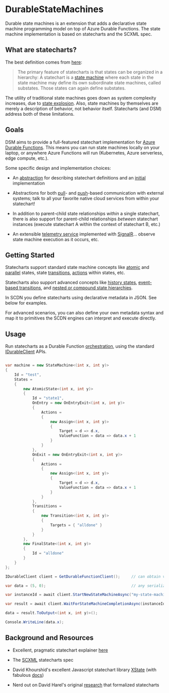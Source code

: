 # DurableStateMachines

Durable state machines is an extension that adds a declarative state machine programming model on top of Azure Durable Functions. The state machine implementation is based on statecharts and the SCXML spec.

## What are statecharts?

The best definition comes from [here](https://statecharts.github.io/what-is-a-statechart.html):

> The primary feature of statecharts is that states can be organized in a hierarchy:  A statechart is a [state machine](https://statecharts.github.io/what-is-a-state-machine.html) where each state in the state machine may define its own subordinate state machines, called substates.  Those states can again define substates.

The utility of traditional state machines goes down as system complexity increases, due to [state explosion](https://statecharts.github.io/state-machine-state-explosion.html). Also, state machines by themselves are merely a description of behavior, not behavior itself. Statecharts (and DSM) address both of these limitations.

## Goals

DSM aims to provide a full-featured statechart implementation for [Azure Durable Functions](https://docs.microsoft.com/en-us/azure/azure-functions/durable/). This means you can run state machines locally on your laptop, or anywhere Azure Functions will run (Kubernetes, Azure serverless, edge compute, etc.).

Some specific design and implementation choices:

- An [abstraction](./Common/Model) for describing statechart definitions and an [initial](./Metadata) implementation

- Abstractions for both [pull](./Common/Model/Execution/IQueryMetadata.cs)- and [push](./Common/Model/Execution/ISendMessageMetadata.cs)-based communication with external systems; talk to all your favorite native cloud services from within your statechart!

- In addition to parent-child state relationships _within_ a single statechart, there is also support for parent-child relationships _between_ statechart instances (execute statechart A within the context of statechart B, etc.)

- An extensible [telemetry service](./FunctionClient/Listener.cs) implemented with [SignalR](https://docs.microsoft.com/en-us/aspnet/core/signalr/introduction)... observe state machine execution as it occurs, etc.

## Getting Started

Statecharts support standard state machine concepts like [atomic](https://statecharts.github.io/glossary/atomic-state.html) and [parallel](https://statecharts.github.io/glossary/parallel-state.html) states, state [transitions](https://statecharts.github.io/glossary/transition.html), [actions](https://statecharts.github.io/glossary/action.html) within states, etc.

Statecharts also support advanced concepts like [history states](https://statecharts.github.io/glossary/history-state.html), [event-based transitions](https://statecharts.github.io/glossary/event.html), and [nested or compound state hierarchies](https://statecharts.github.io/glossary/compound-state.html). 

In SCDN you define statecharts using declarative metadata in JSON. See below for examples.

For advanced scenarios, you can also define your own metadata syntax and map it to primitives the SCDN engines can interpret and execute directly.

## Usage

Run statecharts as a Durable Function [orchestration](https://docs.microsoft.com/en-us/azure/azure-functions/durable/durable-functions-orchestrations?tabs=csharp), using the standard [IDurableClient](https://docs.microsoft.com/en-us/dotnet/api/microsoft.azure.webjobs.extensions.durabletask.idurableclient?view=azure-dotnet) APIs.

```csharp

var machine = new StateMachine<(int x, int y)>
{
    Id = "test",
    States =
    {
        new AtomicState<(int x, int y)>
        {
            Id = "state1",
            OnEntry = new OnEntryExit<(int x, int y)>
            {
                Actions =
                {
                    new Assign<(int x, int y)>
                    {
                        Target = d => d.x,
                        ValueFunction = data => data.x + 1
                    }
                }
            },
            OnExit = new OnEntryExit<(int x, int y)>
            {
                Actions =
                {
                    new Assign<(int x, int y)>
                    {
                        Target = d => d.x,
                        ValueFunction = data => data.x + 1
                    }
                }
            },
            Transitions =
            {
                new Transition<(int x, int y)>
                {
                    Targets = { "alldone" }
                }
            }
        },
        new FinalState<(int x, int y)>
        {
            Id = "alldone"
        }
    }
};

IDurableClient client = GetDurableFunctionClient();     // can obtain via dependency injection

var data = (5, 0);                                      // any serializable type

var instanceId = await client.StartNewStateMachineAsync("my-state-machine", data);

var result = await client.WaitForStateMachineCompletionAsync(instanceId);

data = result.ToOutput<(int x, int y)>();

Console.WriteLine(data.x);

```

## Background and Resources

- Excellent, pragmatic statechart explainer [here](https://statecharts.github.io/)

- The [SCXML](https://www.w3.org/TR/scxml/) statecharts spec

- David Khourshid's excellent Javascript statechart library [XState](https://github.com/davidkpiano/xstate) (with fabulous [docs](https://xstate.js.org/docs/))

- Nerd out on David Harel's original [research](https://www.sciencedirect.com/science/article/pii/0167642387900359/pdf) that formalized statecharts
